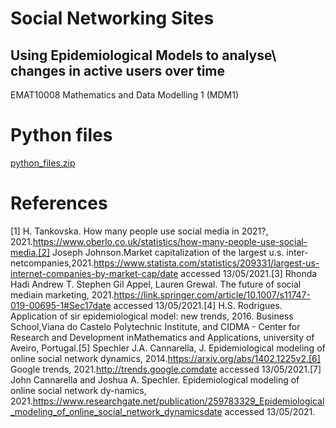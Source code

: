 # Social Networking Sites
## Using Epidemiological Models to analyse\\ changes in active users over time

EMAT10008 Mathematics and Data Modelling 1 (MDM1)

# Python files

[python_files.zip](https://github.com/ianvazperez/mdm1-rep3/files/6477758/python_files.zip)

# References
[1] H. Tankovska. How many people use social media in 2021?, 2021.https://www.oberlo.co.uk/statistics/how-many-people-use-social-media.[2] Joseph   Johnson.Market   capitalization   of   the   largest   u.s.   inter-netcompanies,2021.https://www.statista.com/statistics/209331/largest-us-internet-companies-by-market-cap/date accessed 13/05/2021.[3] Rhonda Hadi  Andrew T. Stephen Gil Appel, Lauren Grewal.  The future of social mediain marketing, 2021.https://link.springer.com/article/10.1007/s11747-019-00695-1#Sec17date accessed 13/05/2021.[4] H.S. Rodrigues. Application of sir epidemiological model: new trends, 2016. Business School,Viana do Castelo Polytechnic Institute, and CIDMA - Center for Research and Development inMathematics and Applications, university of Aveiro, Portugal.[5] Spechler J.A. Cannarella, J. Epidemiological modeling of online social network dynamics, 2014.https://arxiv.org/abs/1402.1225v2.[6] Google trends, 2021.http://trends.google.comdate accessed 13/05/2021.[7] John Cannarella and Joshua A. Spechler. Epidemiological modeling of online social network dy-namics, 2021.https://www.researchgate.net/publication/259783329_Epidemiological_modeling_of_online_social_network_dynamicsdate accessed 13/05/2021.
